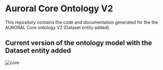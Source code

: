 # Auroral Core Ontology V2

This repository contains the code and documentation generated for the the AURORAL Core ontology V2 (Dataset entity added).

## Current version of the ontology model with the Dataset entity added

![core](https://github.com/morelab/auroral-core-ontology-v2/blob/master/diagrams/core-dataset.png)

